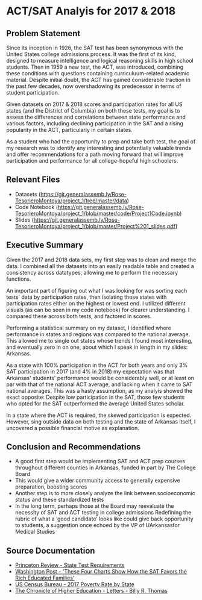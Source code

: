 # ACT/SAT Analyis for 2017 & 2018

## Problem Statement
  Since its inception in 1926, the SAT test has been synonymous with the United States college admissions process. It was the first of its kind, designed to measure intelligence and logical reasoning skills in high school students. Then in 1959 a new test, the ACT, was introduced, combining these conditions with questions containing curriculuum-related academic material. Despite initial doubt, the ACT has gained considerable traction in the past few decades, now overshadowing its predecessor in terms of student participation.
  
  Given datasets on 2017 & 2018 scores and participation rates for all US states (and the District of Columbia) on both these tests, my goal is to assess the differences and correlations between state performance and various factors, including declining participation in the SAT and a rising popularity in the ACT, particularly in certain states.
  
  As a student who had the opportunity to prep and take both test, the goal of my research was to identify any interesting and potentially valuable trends and offer recommendations for a path moving forward that will improve participation and performance for all college-hopeful high schoolers.
  
  ## Relevant Files
  * Datasets (https://git.generalassemb.ly/Rose-TesorieroMontoya/project_1/tree/master/data)
  * Code Notebook (https://git.generalassemb.ly/Rose-TesorieroMontoya/project_1/blob/master/code/Project1Code.ipynb)
  * Slides (https://git.generalassemb.ly/Rose-TesorieroMontoya/project_1/blob/master/Project%201_slides.pdf)
  
  ## Executive Summary
  
 Given the 2017 and 2018 data sets, my first step was to clean and merge the data. I combined all the datasets into an easily readable table and created a consistency across datatypes, allowing me to perform the necessary functions.
  
An important part of figuring out what I was looking for was sorting each tests' data by participation rates, then isolating those states with participation rates either on the highest or lowest end. I utilized different visuals (as can be seen in my code notebook) for clearer understanding. I compared these across both tests, and factored in scores.
    
Performing a statistical summary on my dataset, I identified where performance in states and regions was compared to the national average. This allowed me to single out states whose trends I found most interesting, and eventually zero in on one, about which I speak in length in my slides: Arkansas.
    
As a state with 100% participation in the ACT for both years and only 3% SAT participation in 2017 (and 4% in 2018) my expectation was that Arkansas' students' performance would be considerably well, or at least on par with that of the national ACT average, and lacking when it came to SAT national averages. This was a hasty assumption, as my analyis showed the exact opposite: Despite low participation in the SAT, those few students who opted for the SAT outperformed the average United States scholar.
    
In a state where the ACT is required, the skewed participation is expected. However, sing outside data on both testing and the state of Arkansas itself, I uncovered a possible financial motive as explanation.
 
  ## Conclusion and Recommendations
  * A good first step would be implementing SAT and ACT prep courses throughout different counties in Arkansas, funded in part by The College Board
* This would give a wider community access to generally expensive preparation, boosting scores
* Another step is to more closely analyze the link between socioeconomic status and these standardized tests
* In the long term, perhaps those at the Board may reevaluate the necessity of SAT and ACT testing in college admissions
Redefining the rubric of what a ‘good candidate’ looks like could give back opportunity to students, a suggestion once echoed by the VP of UArkansasfor Medical Studies

## Source Documentation
* [Princeton Review - State Test Requirements](https://www.princetonreview.com/college-advice/act-sat-state-requirements)
* [Washington Post - 'These Four Charts Show How the SAT Favors the Rich Educated Families'](https://www.washingtonpost.com/news/wonk/wp/2014/03/05/these-four-charts-show-how-the-sat-favors-the-rich-educated-families/?utm_term=.410d9395c78d)
* [US Census Bureau - 2017 Poverty Rate by State](https://www.census.gov/library/visualizations/2018/comm/acs-poverty-map.html)
* [The Chronicle of Higher Education - Letters - Billy R. Thomas](https://www.chronicle.com/blogs/letters/standardized-tests-favor-students-from-high-income-families/)

